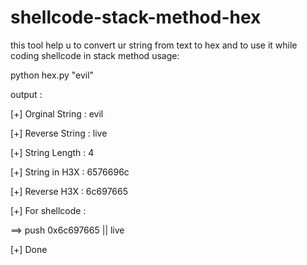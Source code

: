 # shellcode-stack-method-hex
this tool help u to convert ur string from text to hex and to use it while coding shellcode in stack method 
usage: 

python hex.py "evil"

output : 


[+] Orginal String : evil

[+] Reverse String : live

[+] String Length  : 4

[+] String in H3X  : 6576696c

[+] Reverse H3X    : 6c697665

[+] For shellcode  : 

==> push 0x6c697665  || live


[+] Done




